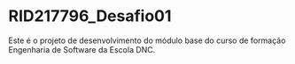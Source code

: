 # RID217796_Desafio01
Este é o projeto de desenvolvimento do módulo base do curso de formação Engenharia de Software da Escola DNC.

